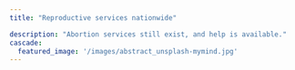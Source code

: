```yaml
---
title: "Reproductive services nationwide"

description: "Abortion services still exist, and help is available."
cascade:
  featured_image: '/images/abstract_unsplash-mymind.jpg'
---
```


